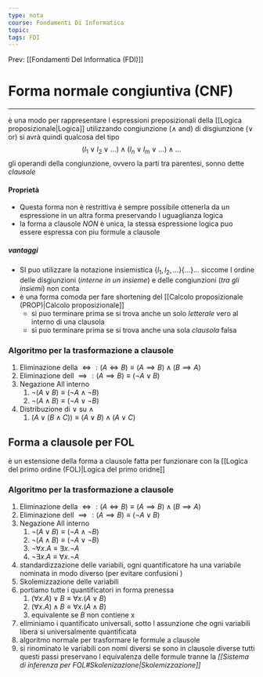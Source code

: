 ```yaml
---
type: nota
course: Fondamenti Di Informatica
topic: 
tags: FDI
---
```


Prev: [[Fondamenti Del Informatica (FDI)]]

# Forma normale congiuntiva (CNF)
---
è una modo per rappresentare l espressioni preposizionali della [[Logica proposizionale|Logica]] utilizzando congiunzione ($\land$ and) di disgiunzione ($\lor$ or) 
si avrà quindi qualcosa del tipo 
$$(l_1 \lor l_2  \lor\dots) \land (l_n \lor l_m  \lor\dots) \land \dots$$
gli operandi della congiunzione, ovvero la parti tra parentesi, sonno dette _clausole_ 

#### Proprietà
- Questa forma non è restrittiva è sempre possibile ottenerla da un espressione in un altra forma preservando l uguaglianza logica 
- la forma a clausole _NON_ è unica, la stessa espressione logica puo essere espressa con piu formule a clausole


##### vantaggi
-  SI puo utilizzare la notazione insiemistica  $\{l_1,l_2,\dots\}\{\dots\}\dots$  siccome l ordine delle disgiunzioni (_interne in un insieme_) e delle congiunzioni (_tra gli insiemi_) non conta
- è una forma comoda per fare shortening del [[Calcolo proposizionale (PROP)|Calcolo proposizionale]] 
	- si puo terminare prima se si trova anche un solo _letterale_ vero al interno di una clausola
	- si puo terminare prima se si trova anche una sola _clausola_ falsa  

### Algoritmo per la trasformazione a clausole
1. Eliminazione della $\iff:(A\iff B) \equiv (A \implies B) \land (B \implies A)$
2. Eliminazione  dell $\implies : (A \implies B) \equiv (\lnot A \lor B)$
3. Negazione All interno 
	1. $\lnot(A \lor B) \equiv (\lnot A \land \lnot B)$
	2. $\lnot(A \land B) \equiv (\lnot A \lor \lnot B)$
4. Distribuzione di $\lor$ su $\land$
	1. $(A \lor (B \land C)) \equiv ( A \lor B) \land (A \lor C)$



## Forma a clausole per FOL
è un estensione della forma a clausole fatta per funzionare con la [[Logica del primo ordine (FOL)|Logica del primo oridne]]

### Algoritmo per la trasformazione a clausole
1. Eliminazione della $\iff:(A\iff B) \equiv (A \implies B) \land (B \implies A)$
2. Eliminazione  dell $\implies : (A \implies B) \equiv (\lnot A \lor B)$
3. Negazione All interno 
	1. $\lnot(A \lor B) \equiv (\lnot A \land \lnot B)$
	2. $\lnot(A \land B) \equiv (\lnot A \lor \lnot B)$
	3. $\lnot \forall x. A \equiv \exists x . \lnot A$
	4. $\lnot \exists x . A \equiv \forall x. \lnot A$
4. standardizzazione delle variabili, ogni quantificatore ha una variabile nominata in modo diverso (per evitare confusioni )
5. Skolemizzazione delle variabili
6. portiamo tutte i quantificatori in forma prenessa
	1. $(\forall x. A) \lor B\equiv \forall x.(A \lor B)$
	2.  $(\forall x. A) \land B\equiv \forall x.(A \land B)$
	3. equivalente se $B$ non contiene x
7. eliminiamo i quantificato universali, sotto l assunzione che ogni variabili libera si  universalmente quantificata 
8. algoritmo normale per trasformare le formule a clausole 
9. si rinominato le variabili con nomi diversi se sono in clausole diverse
tutti questi passi preservano l equivalenza delle formule tranne la _[[Sistema di inferenza per FOL#Skolenizazione|Skolemizzazione]]_


